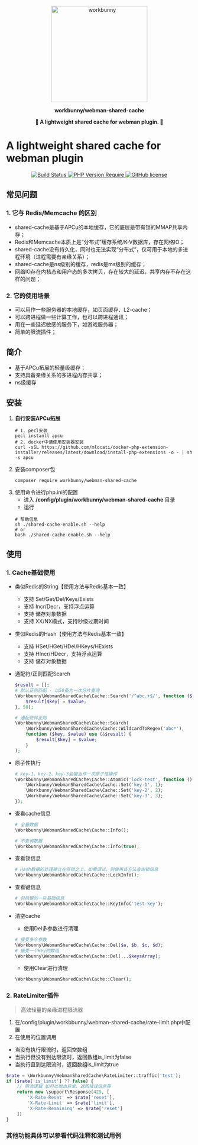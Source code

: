 <p align="center"><img width="260px" src="https://chaz6chez.cn/images/workbunny-logo.png" alt="workbunny"></p>

**<p align="center">workbunny/webman-shared-cache</p>**

**<p align="center">🐇 A lightweight shared cache for webman plugin. 🐇</p>**

# A lightweight shared cache for webman plugin


<div align="center">
    <a href="https://github.com/workbunny/webman-shared-cache/actions">
        <img src="https://github.com/workbunny/webman-shared-cache/actions/workflows/CI.yml/badge.svg" alt="Build Status">
    </a>
    <a href="https://github.com/workbunny/webman-shared-cache/blob/main/composer.json">
        <img alt="PHP Version Require" src="http://poser.pugx.org/workbunny/webman-shared-cache/require/php">
    </a>
    <a href="https://github.com/workbunny/webman-shared-cache/blob/main/LICENSE">
        <img alt="GitHub license" src="http://poser.pugx.org/workbunny/webman-shared-cache/license">
    </a>

</div>

## 常见问题

### 1. 它与 Redis/Memcache 的区别

- shared-cache是基于APCu的本地缓存，它的底层是带有锁的MMAP共享内存；
- Redis和Memcache本质上是“分布式”缓存系统/K-V数据库，存在网络IO；
- shared-cache没有持久化，同时也无法实现“分布式”，仅可用于本地的多进程环境（进程需要有亲缘关系）；
- shared-cache是ns级别的缓存，redis是ms级别的缓存；
- 网络IO存在内核态和用户态的多次拷贝，存在较大的延迟，共享内存不存在这样的问题；

### 2. 它的使用场景

- 可以用作一些服务器的本地缓存，如页面缓存、L2-cache；
- 可以跨进程做一些计算工作，也可以跨进程通讯；
- 用在一些延迟敏感的服务下，如游戏服务器；
- 简单的限流插件；

## 简介

- 基于APCu拓展的轻量级缓存；
- 支持具备亲缘关系的多进程内存共享；
- ns级缓存

## 安装

1. **自行安装APCu拓展**
	```shell
	# 1. pecl安装
	pecl instanll apcu
	# 2. docker中请使用安装器安装
	curl -sSL https://github.com/mlocati/docker-php-extension-installer/releases/latest/download/install-php-extensions -o - | sh -s apcu
	```
2. 安装composer包
    ```shell
    composer require workbunny/webman-shared-cache
    ```
3. 使用命令进行php.ini的配置
    - 进入 **/config/plugin/workbunny/webman-shared-cache** 目录
    - 运行
	```shell
    # 帮助信息
    sh ./shared-cache-enable.sh --help
    # or
    bash ./shared-cache-enable.sh --help
    ```

## 使用

### 1. Cache基础使用

- 类似Redis的String【使用方法与Redis基本一致】
  - 支持 Set/Get/Del/Keys/Exists
  - 支持 Incr/Decr，支持浮点运算
  - 支持 储存对象数据
  - 支持 XX/NX模式，支持秒级过期时间

- 类似Redis的Hash【使用方法与Redis基本一致】
  - 支持 HSet/HGet/HDel/HKeys/HExists 
  - 支持 HIncr/HDecr，支持浮点运算
  - 支持 储存对象数据
  
- 通配符/正则匹配Search
  ```php
  $result = [];
  # 默认正则匹配 - 以50条为一次分片查询
  \Workbunny\WebmanSharedCache\Cache::Search('/^abc.+$/', function ($key, $value) use (&$result) { 
      $result[$key] = $value;
  }, 50);
  
  # 通配符转正则
  \Workbunny\WebmanSharedCache\Cache::Search(
      \Workbunny\WebmanSharedCache\Cache::WildcardToRegex('abc*'),
      function ($key, $value) use (&$result) {
          $result[$key] = $value;
      }
  );
  ```

- 原子性执行
  ```php
  # key-1、key-2、key-3会被当作一次原子性操作
  \Workbunny\WebmanSharedCache\Cache::Atomic('lock-test', function () { 
      \Workbunny\WebmanSharedCache\Cache::Set('key-1', 1);
      \Workbunny\WebmanSharedCache\Cache::Set('key-2', 2);
      \Workbunny\WebmanSharedCache\Cache::Set('key-3', 3);
  });
  ```

- 查看cache信息
  ```php
  # 全量数据
  \Workbunny\WebmanSharedCache\Cache::Info();
  
  # 不查询数据
  \Workbunny\WebmanSharedCache\Cache::Info(true);
  ```
  
- 查看锁信息
  ```php
  # Hash数据的处理建立在写锁之上，如需调试，则使用该方法查询锁信息
  \Workbunny\WebmanSharedCache\Cache::LockInfo();
  ```

- 查看键信息
  ```php
  # 包括键的一些基础信息
  \Workbunny\WebmanSharedCache\Cache::KeyInfo('test-key');
  ```
  
- 清空cache
  - 使用Del多参数进行清理
  ```php
  # 接受多个参数
  \Workbunny\WebmanSharedCache\Cache::Del($a, $b, $c, $d);
  # 接受一个key的数组
  \Workbunny\WebmanSharedCache\Cache::Del(...$keysArray);
  ```
  - 使用Clear进行清理
  ```php
  \Workbunny\WebmanSharedCache\Cache::Clear();
  ```
  
### 2. RateLimiter插件

> 高效轻量的亲缘进程限流器

1. 在/config/plugin/workbbunny/webman-shared-cache/rate-limit.php中配置
2. 在使用的位置调用
  - 当没有执行限流时，返回空数组
  - 当执行但没有到达限流时，返回数组is_limit为false
  - 当执行且到达限流时，返回数组is_limit为true
  ```php
  $rate = \Workbunny\WebmanSharedCache\RateLimiter::traffic('test');
  if ($rate['is_limit'] ?? false) {
      // 限流逻辑 如可以抛出异常、返回错误信息等
      return new \support\Response(429, [
          'X-Rate-Reset' => $rate['reset'],
          'X-Rate-Limit' => $rate['limit'],
          'X-Rate-Remaining' => $rate['reset']
      ])
  }
  ```
  
### 其他功能具体可以参看代码注释和测试用例
